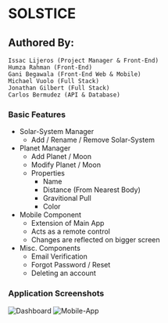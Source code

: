 # SOLSTICE
## Authored By:
```
Issac Lijeros (Project Manager & Front-End)
Humza Rahman (Front-End)
Gani Begawala (Front-End Web & Mobile)
Michael Vuolo (Full Stack)
Jonathan Gilbert (Full Stack)
Carlos Bermudez (API & Database)
```

### Basic Features
* Solar-System Manager
    * Add / Rename / Remove Solar-System
* Planet Manager
    * Add Planet / Moon
    * Modify Planet / Moon
    * Properties
        * Name
        * Distance (From Nearest Body)
        * Gravitional Pull
        * Color
* Mobile Component
    * Extension of Main App
    * Acts as a remote control
    * Changes are reflected on bigger screen
* Misc. Components
    * Email Verification
    * Forgot Password / Reset
    * Deleting an account


### Application Screenshots
![Dashboard](https://user-images.githubusercontent.com/90791290/200701334-020fde81-b8e4-4aee-afab-4070934945ce.png)
![Mobile-App](https://user-images.githubusercontent.com/90791290/200701345-a8907767-87bd-42ca-b768-af9045525fa6.png)
